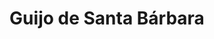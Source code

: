 ---
title: Guijo de Santa Bárbara
url: /guijo-de-santa-barbara/
latitude: 40.155
longitude: -5.655
---